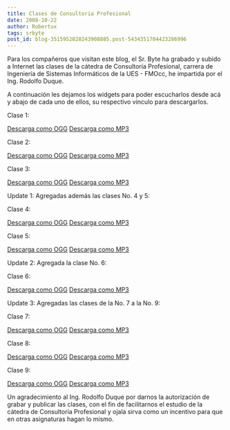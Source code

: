 ```yaml
---
title: Clases de Consultoria Profesional
date: 2008-10-22
author: Robertux
tags: srbyte
post_id: blog-3515952828243908885.post-5434351704423286996
---
```


Para los compañeros que visitan este blog, el Sr. Byte ha grabado y subido a Internet las clases de la cátedra de Consultoría Profesional, carrera de Ingeniería de Sistemas Informáticos de la UES - FMOcc, he impartida por el Ing. Rodolfo Duque.

A continuación les dejamos los widgets para poder escucharlos desde acá y abajo de cada uno de ellos, su respectivo vinculo para descargarlos.

Clase 1:

[Descarga como OGG](https://www.archive.org/download/Consultoria-Clase1/Consultoria-Clase1.ogg)
[Descarga como MP3](https://www.archive.org/download/Consultoria-Clase1/Consultoria-Clase1_64kb.mp3)

Clase 2:

[Descarga como OGG](https://www.archive.org/download/Consultoria-Clase2/Consultoria-Clase2.ogg)
[Descarga como MP3](https://www.archive.org/download/Consultoria-Clase2/Consultoria-Clase2_64kb.mp3)

Clase 3:

[Descarga como OGG](https://www.archive.org/download/Consultoria-Clase3/Consultoria-Clase3.ogg)
[Descarga como MP3](https://www.archive.org/download/Consultoria-Clase3/Consultoria-Clase3_64kb.mp3)

Update 1: Agregadas además las clases No. 4 y 5:

Clase 4:

[Descarga como OGG](https://www.archive.org/download/Consultoria-Clase4/Consultoria-Clase4.ogg)
[Descarga como MP3](https://www.archive.org/download/Consultoria-Clase4/Consultoria-Clase4_64kb.mp3)

Clase 5:

[Descarga como OGG](https://www.archive.org/download/Consultoria-Clase5/Consultoria-Clase5.ogg)
[Descarga como MP3](https://www.archive.org/download/Consultoria-Clase5/Consultoria-Clase5_64kb.mp3)

Update 2: Agregada la clase No. 6:

Clase 6:

[Descarga como OGG](https://www.archive.org/download/Consultoria-Clase6/Consultoria-Clase6.ogg)
[Descarga como MP3](https://www.archive.org/download/Consultoria-Clase6/Consultoria-Clase6_64kb.mp3)

Update 3: Agregadas las clases de la No. 7 a la No. 9:

Clase 7:

[Descarga como OGG](https://www.archive.org/download/Consultoria-Clase7/Consultoria-Clase7.ogg)
[Descarga como MP3](https://www.archive.org/download/Consultoria-Clase7/Consultoria-Clase7_64kb.mp3)

Clase 8:

[Descarga como OGG](https://www.archive.org/download/Consultoria-Clase8/Consultoria-Clase8.ogg)
[Descarga como MP3](https://www.archive.org/download/Consultoria-Clase8/Consultoria-Clase8_64kb.mp3)

Clase 9:

[Descarga como OGG](https://www.archive.org/download/Consultoria-Clase9/Consultoria-Clase9.ogg)
[Descarga como MP3](https://www.archive.org/download/Consultoria-Clase9/Consultoria-Clase9_64kb.mp3)

Un agradecimiento al Ing. Rodolfo Duque por darnos la autorización de grabar y publicar las clases, con el fin de facilitarnos el estudio de la cátedra de Consultoría Profesional y ojala sirva como un incentivo para que en otras asignaturas hagan lo mismo.